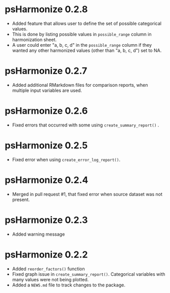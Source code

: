 # psHarmonize 0.2.8

* Added feature that allows user to define the set of possible categorical values. 
* This is done by listing possible values in `possible_range` column in harmonization sheet.
* A user could enter "a, b, c, d" in the `possible_range` column if they wanted any other harmonized values (other than "a, b, c, d") set to NA.

# psHarmonize 0.2.7

* Added additional RMarkdown files for comparison reports, when multiple input variables are used.

# psHarmonize 0.2.6

* Fixed errors that occurred with some using `create_summary_report()` .

# psHarmonize 0.2.5

* Fixed error when using `create_error_log_report()`.

# psHarmonize 0.2.4

* Merged in pull request #1, that fixed error when source dataset was not present.

# psHarmonize 0.2.3

* Added warning message

# psHarmonize 0.2.2

* Added `reorder_factors()` function
* Fixed graph issue in `create_summary_report()`. Categorical variables with many values were not being plotted.
* Added a `NEWS.md` file to track changes to the package.
